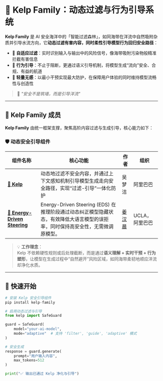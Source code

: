 # 🌿 Kelp Family：动态过滤与行为引导系统

**Kelp Family** 是 AI 安全海洋中的「智能过滤森林」，如同海带在洋流中自然吸附杂质并引导水流方向，它**动态过滤有害内容，同时柔性引导模型行为回归安全路径**：  
- 🌊 **自适应过滤**：实时识别输入与输出中的风险信号，像海带吸附污染物般精准拦截有害信息  
- 🧭 **行为引导**：不止于阻断，更通过语义引导机制，将模型生成“流向”安全、合规、有益的航道  
- 🌱 **轻量无感**：以最小干预实现最大防护，在保障用户体验的同时维持模型流畅性与创造性  

> 🌿 *"安全不是筑墙，而是引导洋流"*  

---

## 🌿 Kelp Family 成员

**Kelp Family** 由统一框架支撑，聚焦高阶内容过滤与生成引导，核心能力如下：

### 🛡️ 动态安全引导组件
| 组件名称 | 核心功能 | 作者 | 组织
|----------|----------|----------|----------|
| [**🌿 Kelp**](https://github.com/Alibaba-AAIG/Kelp) | 动态地过滤不安全内容，并通过上下文感知机制引导模型生成走向安全路径，实现“过滤-引导”一体化防护 | 吴梦洁 | 阿里巴巴
| [**🌿 Energy-Driven Steering**](https://github.com/ericjiang18/LLM_Safety_EBM_Steering)    | Energy-Driven Steering (EDS) 在推理阶段通过动态纠正模型隐藏状态，有效降低大语言模型的误拒率，同时保持高安全性，无需微调原模型。|[姜汉晨](https://ericjiang18.github.io/) | UCLA，阿里巴巴 |

> 💡 **工作理念**：  
> Kelp 不依赖硬性规则或后处理截断，而是通过**语义理解 + 实时干预 + 行为塑形**，让模型在生成过程中“自然避开”风险区域，如同海带柔韧地顺应洋流却净化水质。

---

## 🚀 快速开始

```python
# 安装 Kelp 安全引导组件
pip install kelp-family

# 启用动态过滤与引导
from kelp import SafeGuard

guard = SafeGuard(
    model="your-ai-model",
    mode="adaptive"  # 支持 'filter', 'guide', 'adaptive' 模式
)

# 安全生成
response = guard.generate(
    prompt="用户输入内容",
    max_tokens=512
)

print("✅ 输出已通过 Kelp 净化与引导")
